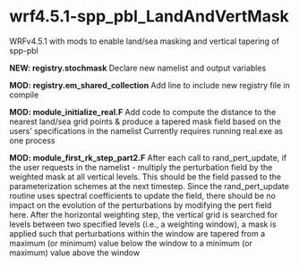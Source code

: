 # wrf4.5.1-spp_pbl_LandAndVertMask
WRFv4.5.1 with mods to enable land/sea masking and vertical tapering of spp-pbl 

**NEW: registry.stochmask**
Declare new namelist and output variables

**MOD: registry.em_shared_collection**
Add line to include new registry file in compile

**MOD: module_initialize_real.F**
Add code to compute the distance to the nearest land/sea grid points & produce a tapered mask field based on the users’ specifications in the namelist
Currently requires running real.exe as one process

**MOD: module_first_rk_step_part2.F**
After each call to rand_pert_update, if the user requests in the namelist - multiply the perturbation field by the weighted mask at all vertical levels. This should be the field passed to the parameterization schemes at the next timestep.
Since the rand_pert_update routine uses spectral coefficients to update the field, there should be no impact on the evolution of the perturbations by modifying the pert field here.
After the horizontal weighting step, the vertical grid is searched for levels between two specified levels (i.e., a weighting window), a mask is applied such that perturbations within the window are tapered from a maximum (or minimum) value below the window to a minimum (or maximum) value above the window
